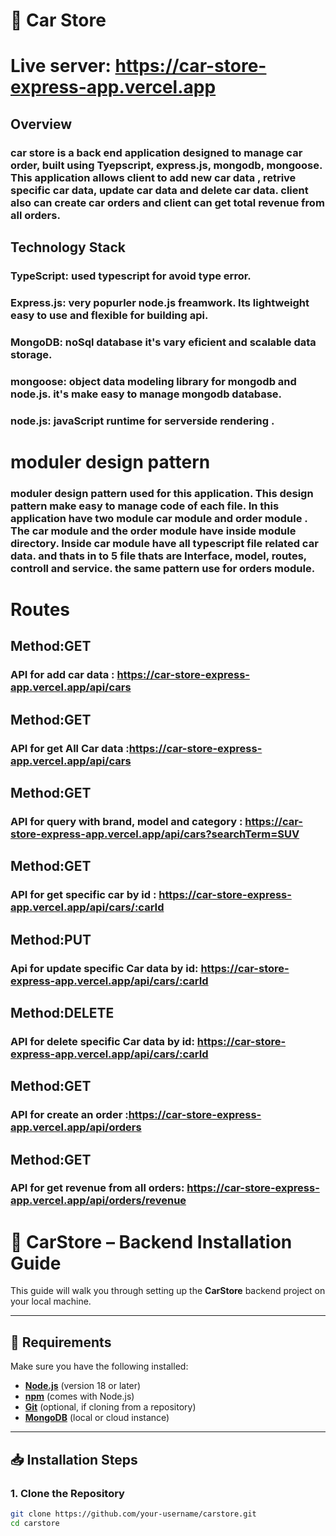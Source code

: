 # 🚗 Car Store

# Live server: https://car-store-express-app.vercel.app

## Overview

### car store is a back end application designed to manage car order, built using Tyepscript, express.js, mongodb, mongoose. This application allows client to add new car data , retrive specific car data, update car data and delete car data. client also can create car orders and client can get total revenue from all orders.

## Technology Stack

### TypeScript: used typescript for avoid type error.

### Express.js: very popurler node.js freamwork. Its lightweight easy to use and flexible for building api.

### MongoDB: noSql database it's vary eficient and scalable data storage.

### mongoose: object data modeling library for mongodb and node.js. it's make easy to manage mongodb database.

### node.js: javaScript runtime for serverside rendering .

# moduler design pattern

### moduler design pattern used for this application. This design pattern make easy to manage code of each file. In this application have two module car module and order module . The car module and the order module have inside module directory. Inside car module have all typescript file related car data. and thats in to 5 file thats are Interface, model, routes, controll and service. the same pattern use for orders module.

# Routes

## Method:GET

### API for add car data : https://car-store-express-app.vercel.app/api/cars

## Method:GET

### API for get All Car data :https://car-store-express-app.vercel.app/api/cars

## Method:GET

### API for query with brand, model and category : https://car-store-express-app.vercel.app/api/cars?searchTerm=SUV

## Method:GET

### API for get specific car by id : https://car-store-express-app.vercel.app/api/cars/:carId

## Method:PUT

### Api for update specific Car data by id: https://car-store-express-app.vercel.app/api/cars/:carId

## Method:DELETE

### API for delete specific Car data by id: https://car-store-express-app.vercel.app/api/cars/:carId

## Method:GET

### API for create an order :https://car-store-express-app.vercel.app/api/orders

## Method:GET

### API for get revenue from all orders: https://car-store-express-app.vercel.app/api/orders/revenue

# 🚗 CarStore – Backend Installation Guide

This guide will walk you through setting up the **CarStore** backend project on your local machine.

---

## 🔧 Requirements

Make sure you have the following installed:

- **[Node.js](https://nodejs.org/)** (version 18 or later)
- **[npm](https://www.npmjs.com/)** (comes with Node.js)
- **[Git](https://git-scm.com/)** (optional, if cloning from a repository)
- **[MongoDB](https://www.mongodb.com/)** (local or cloud instance)

---

## 📥 Installation Steps

### 1. Clone the Repository

```bash
git clone https://github.com/your-username/carstore.git
cd carstore
```
